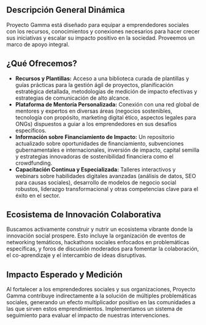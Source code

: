## Descripción General Dinámica
Proyecto Gamma está diseñado para equipar a emprendedores sociales con los recursos, conocimientos y conexiones necesarios para hacer crecer sus iniciativas y escalar su impacto positivo en la sociedad. Proveemos un marco de apoyo integral.

## ¿Qué Ofrecemos?
- **Recursos y Plantillas:** Acceso a una biblioteca curada de plantillas y guías prácticas para la gestión ágil de proyectos, planificación estratégica detallada, metodologías de medición de impacto efectivas y estrategias de comunicación de alto alcance.
- **Plataforma de Mentoría Personalizada:** Conexión con una red global de mentores y expertos en diversas áreas (negocios sostenibles, tecnología con propósito, marketing digital ético, aspectos legales para ONGs) dispuestos a guiar a los emprendedores en sus desafíos específicos.
- **Información sobre Financiamiento de Impacto:** Un repositorio actualizado sobre oportunidades de financiamiento, subvenciones gubernamentales e internacionales, inversión de impacto, capital semilla y estrategias innovadoras de sostenibilidad financiera como el crowdfunding.
- **Capacitación Continua y Especializada:** Talleres interactivos y webinars sobre habilidades digitales avanzadas (análisis de datos, SEO para causas sociales), desarrollo de modelos de negocio social robustos, liderazgo transformacional y otras competencias clave para el éxito en el sector.

## Ecosistema de Innovación Colaborativa
Buscamos activamente construir y nutrir un ecosistema vibrante donde la innovación social prospere. Esto incluye la organización de eventos de networking temáticos, hackathons sociales enfocados en problemáticas específicas, y foros de discusión moderados para fomentar la colaboración, el co-aprendizaje y el intercambio de ideas disruptivas.

## Impacto Esperado y Medición
Al fortalecer a los emprendedores sociales y sus organizaciones, Proyecto Gamma contribuye indirectamente a la solución de múltiples problemáticas sociales, generando un efecto multiplicador positivo en las comunidades a las que sirven estos emprendimientos. Implementamos un sistema de seguimiento para evaluar el impacto de nuestras intervenciones.